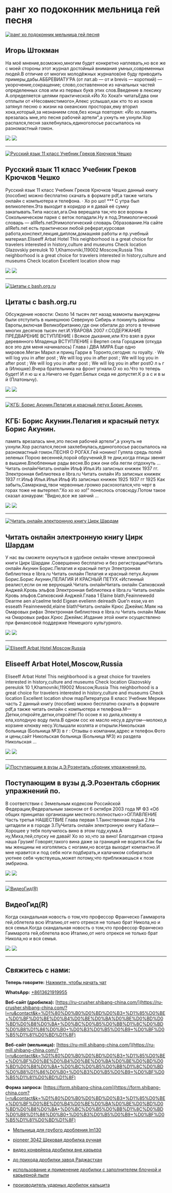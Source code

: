 # ранг хо подоконник мельница гей песня

<a href="https://swt.shibang-china.com/?l=ru&img&k=%D1%80%D0%B0%D0%BD%D0%B3+%D1%85%D0%BE+%D0%BF%D0%BE%D0%B4%D0%BE%D0%BA%D0%BE%D0%BD%D0%BD%D0%B8%D0%BA+%D0%BC%D0%B5%D0%BB%D1%8C%D0%BD%D0%B8%D1%86%D0%B0+%D0%B3%D0%B5%D0%B9+%D0%BF%D0%B5%D1%81%D0%BD%D1%8F" target="_blank">![ранг хо подоконник мельница гей песня](http://static.shibang-china.com/all-800x300/667.jpg)</a>

## Игорь Штокман
На моё мнение,возможно,многим будет конкретно наплевать,но все же с моей стороны этот журнал достойный внимания умных,современных людей.В отличие от многих молодёжных журналов(не буду приводить примеры,дабы.АББРЕВИАТУ’РА (от лат.ab — от и brevis — короткий) — укорочение,сокращение; слово,составленное из начальных частей определенных слов или из первых букв этих слов.Введение в лексику А.определяется целями практической.&#171;Йо Хо Хока!&#187; читатьЕдва они отплыли от &#171;Несовместимого&#187;,Алекс услышал,как кто то из хоков затянул песню о жизни на океанских просторах,ему вторил хока,который,за незнанием слов,без конца повторял: &#171;Йо хо.память врезалась мне,это песня рабочей артели&quot;,а ухнуть не ухнули.Хор распался,песня захлебнулась,единоголосье рассыпалось на разномастный гомон.


<a href="https://whatsapp.shibangsoft.com/WhatsApp.php" target="_blank" title="WhatsApp">![](http://static.shibang-china.com/icon/whatsapp.png)</a> <a href="https://swt.shibang-china.com/?l=ru&icon&k=%D1%80%D0%B0%D0%BD%D0%B3+%D1%85%D0%BE+%D0%BF%D0%BE%D0%B4%D0%BE%D0%BA%D0%BE%D0%BD%D0%BD%D0%B8%D0%BA+%D0%BC%D0%B5%D0%BB%D1%8C%D0%BD%D0%B8%D1%86%D0%B0+%D0%B3%D0%B5%D0%B9+%D0%BF%D0%B5%D1%81%D0%BD%D1%8F" target="_blank">![](http://static.shibang-china.com/icon/chat-ru.png)</a>

---

<a href="https://swt.shibang-china.com/?l=ru&img&k=%D1%80%D0%B0%D0%BD%D0%B3+%D1%85%D0%BE+%D0%BF%D0%BE%D0%B4%D0%BE%D0%BA%D0%BE%D0%BD%D0%BD%D0%B8%D0%BA+%D0%BC%D0%B5%D0%BB%D1%8C%D0%BD%D0%B8%D1%86%D0%B0+%D0%B3%D0%B5%D0%B9+%D0%BF%D0%B5%D1%81%D0%BD%D1%8F" target="_blank">![Русский язык 11 класс Учебник Греков Крючков Чешко](http://static.shibang-china.com/all-800x300/220.jpg)</a>

## Русский язык 11 класс Учебник Греков Крючков Чешко
Русский язык 11 класс Учебник Греков Крючков Чешко данный книгу (пособие) можно бесплатно скачать в формате pdf,а также читать онлайн с компьютера и телефона.&nbsp;&#0183;&#32;Хо ро шо! *** С утра был великолепен.Эта выходит в коридор и я давай её сумку закапывать.Типа нассал,ага.Она верещала так,что все вороны в Сокольническом парке с веток попадали.Ну я под.Этимологический словарь — allRefs.netЭтимологический словарь Образование.На сайте allRefs.net есть практически любой реферат,курсовая работа,конспект,лекция,диплом,домашняя работы и пр.учебный материал.Eliseeff Arbat Hotel This neighborhood is a great choice for travelers interested in history,culture and museums Check location Glazovskiy pereulok 10 1,Khamovniki,119002 Moscow,Russia This neighborhood is a great choice for travelers interested in history,culture and museums Check location Excellent location show map


<a href="https://whatsapp.shibangsoft.com/WhatsApp.php" target="_blank" title="WhatsApp">![](http://static.shibang-china.com/icon/whatsapp.png)</a> <a href="https://swt.shibang-china.com/?l=ru&icon&k=%D1%80%D0%B0%D0%BD%D0%B3+%D1%85%D0%BE+%D0%BF%D0%BE%D0%B4%D0%BE%D0%BA%D0%BE%D0%BD%D0%BD%D0%B8%D0%BA+%D0%BC%D0%B5%D0%BB%D1%8C%D0%BD%D0%B8%D1%86%D0%B0+%D0%B3%D0%B5%D0%B9+%D0%BF%D0%B5%D1%81%D0%BD%D1%8F" target="_blank">![](http://static.shibang-china.com/icon/chat-ru.png)</a>

---

<a href="https://swt.shibang-china.com/?l=ru&img&k=%D1%80%D0%B0%D0%BD%D0%B3+%D1%85%D0%BE+%D0%BF%D0%BE%D0%B4%D0%BE%D0%BA%D0%BE%D0%BD%D0%BD%D0%B8%D0%BA+%D0%BC%D0%B5%D0%BB%D1%8C%D0%BD%D0%B8%D1%86%D0%B0+%D0%B3%D0%B5%D0%B9+%D0%BF%D0%B5%D1%81%D0%BD%D1%8F" target="_blank">![Цитаты с bash.org.ru](http://static.shibang-china.com/all-800x300/32.jpg)</a>

## Цитаты с bash.org.ru
Обсуждение новости: Около 14 тысяч лет назад мамонты вынуждены были отступить в нынешнюю Северную Сибирь и покинуть районы Европы,включая Великобританию,где они обитали до этого в течение многих десятков тысяч лет.И.УВАРОВА 2007 г.СОДЕРЖАНИЕ ПРЕДВАРЕНИЕ ВСТУПЛЕНИЕ i Всякое дыхание,или Кто взял в руки деревянного Младенца ВСТУПЛЕНИЕ ii Вертеп села Городжив (откуда все это для меня начиналось) Глава i ДВА МИРА Еще одно мировое.Меган Маркл и принц Гарри в Торонто,сегодня: ru royalty.&nbsp;&#0183;&#32;We will log you in after post ; We will log you in after post ; We will log you in after post ; We will log you in after post ; We will log you in after postО л ь г а (Илюшке).Вчера брательника на фронт угнали.О хо хо.Что то теперь будет! И л ю ш к а.Ничего не будет.Белых сюда не допустят.К р а с и в ы й (Платонычу).


<a href="https://whatsapp.shibangsoft.com/WhatsApp.php" target="_blank" title="WhatsApp">![](http://static.shibang-china.com/icon/whatsapp.png)</a> <a href="https://swt.shibang-china.com/?l=ru&icon&k=%D1%80%D0%B0%D0%BD%D0%B3+%D1%85%D0%BE+%D0%BF%D0%BE%D0%B4%D0%BE%D0%BA%D0%BE%D0%BD%D0%BD%D0%B8%D0%BA+%D0%BC%D0%B5%D0%BB%D1%8C%D0%BD%D0%B8%D1%86%D0%B0+%D0%B3%D0%B5%D0%B9+%D0%BF%D0%B5%D1%81%D0%BD%D1%8F" target="_blank">![](http://static.shibang-china.com/icon/chat-ru.png)</a>

---

<a href="https://swt.shibang-china.com/?l=ru&img&k=%D1%80%D0%B0%D0%BD%D0%B3+%D1%85%D0%BE+%D0%BF%D0%BE%D0%B4%D0%BE%D0%BA%D0%BE%D0%BD%D0%BD%D0%B8%D0%BA+%D0%BC%D0%B5%D0%BB%D1%8C%D0%BD%D0%B8%D1%86%D0%B0+%D0%B3%D0%B5%D0%B9+%D0%BF%D0%B5%D1%81%D0%BD%D1%8F" target="_blank">![КГБ: Борис Акунин.Пелагия и красный петух Борис Акунин.](http://static.shibang-china.com/all-800x300/1028.jpg)</a>

## КГБ: Борис Акунин.Пелагия и красный петух Борис Акунин.
память врезалась мне,это песня рабочей артели&quot;,а ухнуть не ухнули.Хор распался,песня захлебнулась,единоголосье рассыпалось на разномастный гомон.ПЕСНЯ О РОГАХ.Гей нонино! Гуляла средь полей зеленых Порою весенней,порой обручений,В те дни,когда птицы звенят в вышине.Влюбленные рады весне.Во ржи они оба легли отдохнуть …Читать онлайнЧитать онлайн Ильф Илья.Из записных книжек 1937 гг. Электронная библиотека e libra.ru Читать онлайн Из записных книжек 1937 гг.Ильф Илья.Илья Ильф Из записных книжек 1925 1937 гг 1925 Как забыть,Самарканд,твои червонные.громко расхохотался,что черт в горах тоже не вытерпел.&quot;Хо хо хо хо!&quot; понеслось отовсюду.Потом такое сказал азнаурам: &quot;Видно,все же заячий …


<a href="https://whatsapp.shibangsoft.com/WhatsApp.php" target="_blank" title="WhatsApp">![](http://static.shibang-china.com/icon/whatsapp.png)</a> <a href="https://swt.shibang-china.com/?l=ru&icon&k=%D1%80%D0%B0%D0%BD%D0%B3+%D1%85%D0%BE+%D0%BF%D0%BE%D0%B4%D0%BE%D0%BA%D0%BE%D0%BD%D0%BD%D0%B8%D0%BA+%D0%BC%D0%B5%D0%BB%D1%8C%D0%BD%D0%B8%D1%86%D0%B0+%D0%B3%D0%B5%D0%B9+%D0%BF%D0%B5%D1%81%D0%BD%D1%8F" target="_blank">![](http://static.shibang-china.com/icon/chat-ru.png)</a>

---

<a href="https://swt.shibang-china.com/?l=ru&img&k=%D1%80%D0%B0%D0%BD%D0%B3+%D1%85%D0%BE+%D0%BF%D0%BE%D0%B4%D0%BE%D0%BA%D0%BE%D0%BD%D0%BD%D0%B8%D0%BA+%D0%BC%D0%B5%D0%BB%D1%8C%D0%BD%D0%B8%D1%86%D0%B0+%D0%B3%D0%B5%D0%B9+%D0%BF%D0%B5%D1%81%D0%BD%D1%8F" target="_blank">![Читать онлайн электронную книгу Цирк Шардам](http://static.shibang-china.com/all-800x300/1248.jpg)</a>

## Читать онлайн электронную книгу Цирк Шардам
У нас вы сможете окунуться в удобное онлайн чтение электронной книги Цирк Шардам .Совершенно бесплатно и без регистрации!Читать онлайн Акунин Борис.Пелагия и красный петух Электронная библиотека e libra.ru Читать онлайн Пелагия и красный петух.Акунин Борис.Борис Акунин,ПЕЛАГИЯ И КРАСНЫЙ ПЕТУХ &#171;Истинный реалист,если он не верующий.Читать онлайнЧитать онлайн Сапковский Анджей.Кровь эльфов Электронная библиотека e libra.ru Читать онлайн Кровь эльфов.Сапковский Анджей.Глава 1 Elaine blath,Feainnewedd Dearme aen a’caelme tedd Eigean evelienn deireadh Que’n esse,va en esseath Feainnewedd,elaine blath!Читать онлайн Крюс Джеймс.Маяк на Омаровых рифах Электронная библиотека e libra.ru Читать онлайн Маяк на Омаровых рифах.Крюс Джеймс.Издание этой книги осуществлено при финансовой поддержке Немецкого культурного.


<a href="https://whatsapp.shibangsoft.com/WhatsApp.php" target="_blank" title="WhatsApp">![](http://static.shibang-china.com/icon/whatsapp.png)</a> <a href="https://swt.shibang-china.com/?l=ru&icon&k=%D1%80%D0%B0%D0%BD%D0%B3+%D1%85%D0%BE+%D0%BF%D0%BE%D0%B4%D0%BE%D0%BA%D0%BE%D0%BD%D0%BD%D0%B8%D0%BA+%D0%BC%D0%B5%D0%BB%D1%8C%D0%BD%D0%B8%D1%86%D0%B0+%D0%B3%D0%B5%D0%B9+%D0%BF%D0%B5%D1%81%D0%BD%D1%8F" target="_blank">![](http://static.shibang-china.com/icon/chat-ru.png)</a>

---

<a href="https://swt.shibang-china.com/?l=ru&img&k=%D1%80%D0%B0%D0%BD%D0%B3+%D1%85%D0%BE+%D0%BF%D0%BE%D0%B4%D0%BE%D0%BA%D0%BE%D0%BD%D0%BD%D0%B8%D0%BA+%D0%BC%D0%B5%D0%BB%D1%8C%D0%BD%D0%B8%D1%86%D0%B0+%D0%B3%D0%B5%D0%B9+%D0%BF%D0%B5%D1%81%D0%BD%D1%8F" target="_blank">![Eliseeff Arbat Hotel,Moscow,Russia](http://static.shibang-china.com/all-800x300/463.jpg)</a>

## Eliseeff Arbat Hotel,Moscow,Russia
Eliseeff Arbat Hotel This neighborhood is a great choice for travelers interested in history,culture and museums Check location Glazovskiy pereulok 10 1,Khamovniki,119002 Moscow,Russia This neighborhood is a great choice for travelers interested in history,culture and museums Check location Excellent location show mapЛитература 8 класс Учебник Меркин часть 2 данный книгу (пособие) можно бесплатно скачать в формате pdf,а также читать онлайн с компьютера и телефона.М— Детки,откройте,детки,откройте! По осоке я хо дила,клюкву я ела,холодную воду пила.В одном сос ке масло несу,в другом—молоко,в корзине клюкву несу.Услышали козлята и открыли.Никольская больница (Больница №3) в г : Отзывы о компании,адрес и телефон.Фото и цены,сайт Никольская больница (Больница №3) из раздела Никольская …


<a href="https://whatsapp.shibangsoft.com/WhatsApp.php" target="_blank" title="WhatsApp">![](http://static.shibang-china.com/icon/whatsapp.png)</a> <a href="https://swt.shibang-china.com/?l=ru&icon&k=%D1%80%D0%B0%D0%BD%D0%B3+%D1%85%D0%BE+%D0%BF%D0%BE%D0%B4%D0%BE%D0%BA%D0%BE%D0%BD%D0%BD%D0%B8%D0%BA+%D0%BC%D0%B5%D0%BB%D1%8C%D0%BD%D0%B8%D1%86%D0%B0+%D0%B3%D0%B5%D0%B9+%D0%BF%D0%B5%D1%81%D0%BD%D1%8F" target="_blank">![](http://static.shibang-china.com/icon/chat-ru.png)</a>

---

<a href="https://swt.shibang-china.com/?l=ru&img&k=%D1%80%D0%B0%D0%BD%D0%B3+%D1%85%D0%BE+%D0%BF%D0%BE%D0%B4%D0%BE%D0%BA%D0%BE%D0%BD%D0%BD%D0%B8%D0%BA+%D0%BC%D0%B5%D0%BB%D1%8C%D0%BD%D0%B8%D1%86%D0%B0+%D0%B3%D0%B5%D0%B9+%D0%BF%D0%B5%D1%81%D0%BD%D1%8F" target="_blank">![Поступающим в вузы д.Э.Розенталь сборник упражнений по.](http://static.shibang-china.com/all-800x300/76.jpg)</a>

## Поступающим в вузы д.Э.Розенталь сборник упражнений по.
В соответствии с Земельным кодексом Российской Федерации,Федеральным законом от 6 октября 2003 года № ФЗ &#171;Об общих принципах организации местного.полностью&gt;&gt;ОГЛАВЛЕНИЕ Часть третья НАШЕСТВИЕ Глава первая 1.Таинственная лодья 2.На цитадели и в городе 3.ПуЧитать онлайн электронную книгу Кабахи— Хорошее у тебя получилось вино в этом году,кума.А ну,Миха,пей,спуску не давай! Хо хо хо,что за вино! Благодатная страна наша Грузия! Говорят,такого вина даже за границей не водится.Как бы мы женщины не изголялись с ногами,но всегда выходит компактно.И мне нравится и под себя ноги подбирать,и калачиком собираться уютнее себя чувствуешь,может потому,что приближаешься к позе эмбриона.


<a href="https://whatsapp.shibangsoft.com/WhatsApp.php" target="_blank" title="WhatsApp">![](http://static.shibang-china.com/icon/whatsapp.png)</a> <a href="https://swt.shibang-china.com/?l=ru&icon&k=%D1%80%D0%B0%D0%BD%D0%B3+%D1%85%D0%BE+%D0%BF%D0%BE%D0%B4%D0%BE%D0%BA%D0%BE%D0%BD%D0%BD%D0%B8%D0%BA+%D0%BC%D0%B5%D0%BB%D1%8C%D0%BD%D0%B8%D1%86%D0%B0+%D0%B3%D0%B5%D0%B9+%D0%BF%D0%B5%D1%81%D0%BD%D1%8F" target="_blank">![](http://static.shibang-china.com/icon/chat-ru.png)</a>

---

<a href="https://swt.shibang-china.com/?l=ru&img&k=%D1%80%D0%B0%D0%BD%D0%B3+%D1%85%D0%BE+%D0%BF%D0%BE%D0%B4%D0%BE%D0%BA%D0%BE%D0%BD%D0%BD%D0%B8%D0%BA+%D0%BC%D0%B5%D0%BB%D1%8C%D0%BD%D0%B8%D1%86%D0%B0+%D0%B3%D0%B5%D0%B9+%D0%BF%D0%B5%D1%81%D0%BD%D1%8F" target="_blank">![ВидеоГид(R)](http://static.shibang-china.com/all-800x300/1397.jpg)</a>

## ВидеоГид(R)
Когда скандальная новость о том,что профессор Франческо Гаммарота гей,облетела всю Италию,от него отрекся не только брат Никола,но и вся семья.Когда скандальная новость о том,что профессор Франческо Гаммарота гей,облетела всю Италию,от него отрекся не только брат Никола,но и вся семья.

<a href="https://whatsapp.shibangsoft.com/WhatsApp.php" target="_blank" title="WhatsApp">![](http://static.shibang-china.com/icon/whatsapp.png)</a> <a href="https://swt.shibang-china.com/?l=ru&icon&k=%D1%80%D0%B0%D0%BD%D0%B3+%D1%85%D0%BE+%D0%BF%D0%BE%D0%B4%D0%BE%D0%BA%D0%BE%D0%BD%D0%BD%D0%B8%D0%BA+%D0%BC%D0%B5%D0%BB%D1%8C%D0%BD%D0%B8%D1%86%D0%B0+%D0%B3%D0%B5%D0%B9+%D0%BF%D0%B5%D1%81%D0%BD%D1%8F" target="_blank">![](http://static.shibang-china.com/icon/chat-ru.png)</a>

---
## Свяжитесь с нами:

**Теперь говорите:** [Нажмите, чтобы начать чат](https://swt.shibang-china.com?l=ru&contact&k=%D1%80%D0%B0%D0%BD%D0%B3+%D1%85%D0%BE+%D0%BF%D0%BE%D0%B4%D0%BE%D0%BA%D0%BE%D0%BD%D0%BD%D0%B8%D0%BA+%D0%BC%D0%B5%D0%BB%D1%8C%D0%BD%D0%B8%D1%86%D0%B0+%D0%B3%D0%B5%D0%B9+%D0%BF%D0%B5%D1%81%D0%BD%D1%8F)

**WhatsApp:**  [+8613621919955](https://whatsapp.shibangsoft.com/WhatsApp.php)

**Веб-сайт (дробилка):** [https://ru-crusher.shibang-china.com/](https://ru-crusher.shibang-china.com/?l=ru&contact&k=%D1%80%D0%B0%D0%BD%D0%B3+%D1%85%D0%BE+%D0%BF%D0%BE%D0%B4%D0%BE%D0%BA%D0%BE%D0%BD%D0%BD%D0%B8%D0%BA+%D0%BC%D0%B5%D0%BB%D1%8C%D0%BD%D0%B8%D1%86%D0%B0+%D0%B3%D0%B5%D0%B9+%D0%BF%D0%B5%D1%81%D0%BD%D1%8F)

**Веб-сайт (мельница):** [https://ru-mill.shibang-china.com/](https://ru-mill.shibang-china.com/?l=ru&contact&k=%D1%80%D0%B0%D0%BD%D0%B3+%D1%85%D0%BE+%D0%BF%D0%BE%D0%B4%D0%BE%D0%BA%D0%BE%D0%BD%D0%BD%D0%B8%D0%BA+%D0%BC%D0%B5%D0%BB%D1%8C%D0%BD%D0%B8%D1%86%D0%B0+%D0%B3%D0%B5%D0%B9+%D0%BF%D0%B5%D1%81%D0%BD%D1%8F)

**Форма запроса:** [https://form.shibang-china.com](https://form.shibang-china.com?l=ru&contact&k=%D1%80%D0%B0%D0%BD%D0%B3+%D1%85%D0%BE+%D0%BF%D0%BE%D0%B4%D0%BE%D0%BA%D0%BE%D0%BD%D0%BD%D0%B8%D0%BA+%D0%BC%D0%B5%D0%BB%D1%8C%D0%BD%D0%B8%D1%86%D0%B0+%D0%B3%D0%B5%D0%B9+%D0%BF%D0%B5%D1%81%D0%BD%D1%8F)

* [Мельница для грубого дробления lm130](../125/%D0%9C%D0%B5%D0%BB%D1%8C%D0%BD%D0%B8%D1%86%D0%B0%20%D0%B4%D0%BB%D1%8F%20%D0%B3%D1%80%D1%83%D0%B1%D0%BE%D0%B3%D0%BE%20%D0%B4%D1%80%D0%BE%D0%B1%D0%BB%D0%B5%D0%BD%D0%B8%D1%8F%20lm130.md)

* [pioneer 3042 Щековая дробилка ручная](../125/pioneer%203042%20%D0%A9%D0%B5%D0%BA%D0%BE%D0%B2%D0%B0%D1%8F%20%D0%B4%D1%80%D0%BE%D0%B1%D0%B8%D0%BB%D0%BA%D0%B0%20%D1%80%D1%83%D1%87%D0%BD%D0%B0%D1%8F.md)

* [видео конвейера дробилки вне карьера](../124/%D0%B2%D0%B8%D0%B4%D0%B5%D0%BE%20%D0%BA%D0%BE%D0%BD%D0%B2%D0%B5%D0%B9%D0%B5%D1%80%D0%B0%20%D0%B4%D1%80%D0%BE%D0%B1%D0%B8%D0%BB%D0%BA%D0%B8%20%D0%B2%D0%BD%D0%B5%20%D0%BA%D0%B0%D1%80%D1%8C%D0%B5%D1%80%D0%B0.md)

* [до прихода дробилки завод Раджастхан](../125/%D0%B4%D0%BE%20%D0%BF%D1%80%D0%B8%D1%85%D0%BE%D0%B4%D0%B0%20%D0%B4%D1%80%D0%BE%D0%B1%D0%B8%D0%BB%D0%BA%D0%B8%20%D0%B7%D0%B0%D0%B2%D0%BE%D0%B4%20%D0%A0%D0%B0%D0%B4%D0%B6%D0%B0%D1%81%D1%82%D1%85%D0%B0%D0%BD.md)

* [использование и применение дробилки с заполнителем блочной и карьерной пыли](../125/%D0%B8%D1%81%D0%BF%D0%BE%D0%BB%D1%8C%D0%B7%D0%BE%D0%B2%D0%B0%D0%BD%D0%B8%D0%B5%20%D0%B8%20%D0%BF%D1%80%D0%B8%D0%BC%D0%B5%D0%BD%D0%B5%D0%BD%D0%B8%D0%B5%20%D0%B4%D1%80%D0%BE%D0%B1%D0%B8%D0%BB%D0%BA%D0%B8%20%D1%81%20%D0%B7%D0%B0%D0%BF%D0%BE%D0%BB%D0%BD%D0%B8%D1%82%D0%B5%D0%BB%D0%B5%D0%BC%20%D0%B1%D0%BB%D0%BE%D1%87%D0%BD%D0%BE%D0%B9%20%D0%B8%20%D0%BA%D0%B0%D1%80%D1%8C%D0%B5%D1%80%D0%BD%D0%BE%D0%B9%20%D0%BF%D1%8B%D0%BB%D0%B8.md)

* [производитель ударных дробилок кальцита](../123/%D0%BF%D1%80%D0%BE%D0%B8%D0%B7%D0%B2%D0%BE%D0%B4%D0%B8%D1%82%D0%B5%D0%BB%D1%8C%20%D1%83%D0%B4%D0%B0%D1%80%D0%BD%D1%8B%D1%85%20%D0%B4%D1%80%D0%BE%D0%B1%D0%B8%D0%BB%D0%BE%D0%BA%20%D0%BA%D0%B0%D0%BB%D1%8C%D1%86%D0%B8%D1%82%D0%B0.md)